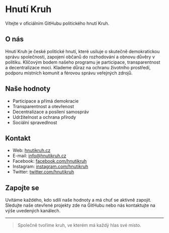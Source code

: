 # Hnutí Kruh

Vítejte v oficiálním GitHubu politického hnutí Kruh.

## O nás

Hnutí Kruh je české politické hnutí, které usiluje o skutečně demokratickou správu společnosti, zapojení občanů do rozhodování a obnovu důvěry v politiku. Klíčovým bodem našeho programu je participace, transparentnost a decentralizace moci. Klademe důraz na ochranu životního prostředí, podporu místních komunit a férovou správu veřejných zdrojů.

## Naše hodnoty

- Participace a přímá demokracie
- Transparentnost a otevřenost
- Decentralizace a posílení samospráv
- Udržitelnost a ochrana přírody
- Sociální spravedlnost

## Kontakt

- Web: [hnutikruh.cz](https://hnutikruh.cz)
- E-mail: info@hnutikruh.cz
- Facebook: [facebook.com/hnutikruh](https://www.facebook.com/hnutikruh)
- Instagram: [instagram.com/hnutikruh](https://www.instagram.com/hnutikruh)
- Twitter: [twitter.com/hnutikruh](https://twitter.com/hnutikruh)

## Zapojte se

Uvítáme každého, kdo sdílí naše hodnoty a má chuť se aktivně zapojit. Sledujte naše otevřené projekty zde na GitHubu nebo nás kontaktujte na výše uvedených kanálech.

---

> Společně tvoříme kruh, ve kterém má každý hlas své místo.
